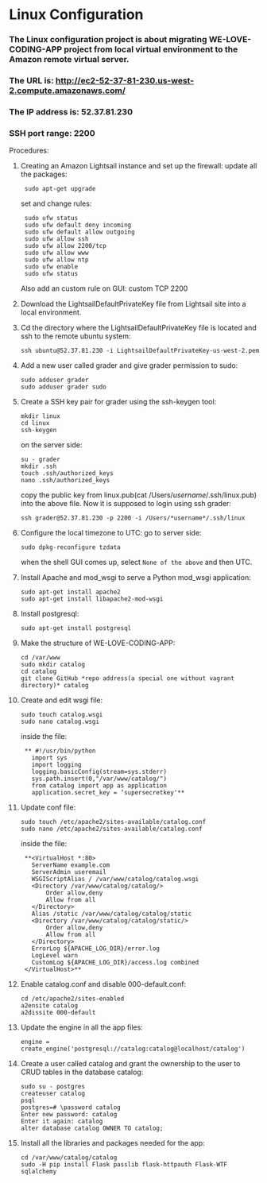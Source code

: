 # Linux Configuration

### The Linux configuration project is about migrating WE-LOVE-CODING-APP project from local virtual environment to the Amazon remote virtual server.

### The URL is: http://ec2-52-37-81-230.us-west-2.compute.amazonaws.com/
### The IP address is: 52.37.81.230
### SSH port range: 2200

Procedures:
1. Creating an Amazon Lightsail instance and set up the firewall:
    update all the packages:
    ```
     sudo apt-get upgrade
    ```
    set and change rules:
    ```
     sudo ufw status
     sudo ufw default deny incoming
     sudo ufw default allow outgoing
     sudo ufw allow ssh
     sudo ufw allow 2200/tcp
     sudo ufw allow www
     sudo ufw allow ntp
     sudo ufw enable
     sudo ufw status
    ```
    Also add an custom rule on GUI: custom TCP 2200

2. Download the LightsailDefaultPrivateKey file from Lightsail site into a local environment.

3. Cd the directory where the LightsailDefaultPrivateKey file is located and ssh to the remote ubuntu system:
    ```
    ssh ubuntu@52.37.81.230 -i LightsailDefaultPrivateKey-us-west-2.pem
    ```

4. Add a new user called grader and give grader permission to sudo:
    ```
    sudo adduser grader
    sudo adduser grader sudo
    ```

5. Create a SSH key pair for grader using the ssh-keygen tool:
     ```
     mkdir linux
     cd linux
     ssh-keygen
     ```
    on the server side:
     ```
     su - grader
     mkdir .ssh
     touch .ssh/authorized_keys
     nano .ssh/authorized_keys
     ```
    copy the public key from linux.pub(cat  /Users/*username*/.ssh/linux.pub) into the above file.
    Now it is supposed to login using ssh grader:
     ```
     ssh grader@52.37.81.230 -p 2200 -i /Users/*username*/.ssh/linux
     ```

6. Configure the local timezone to UTC:
    go to server side:
     ```
     sudo dpkg-reconfigure tzdata
     ```
    when the shell GUI comes up, select ```None of the above``` and then UTC.

7. Install Apache and mod_wsgi to serve a Python mod_wsgi application:
    ```
    sudo apt-get install apache2
    sudo apt-get install libapache2-mod-wsgi
    ```

8. Install postgresql:
    ```
    sudo apt-get install postgresql
    ```

9. Make the structure of WE-LOVE-CODING-APP:
    ```
    cd /var/www
    sudo mkdir catalog
    cd catalog
    git clone GitHub *repo address(a special one without vagrant directory)* catalog
    ```

10. Create and edit wsgi file:
     ```
     sudo touch catalog.wsgi
     sudo nano catalog.wsgi
     ```
     inside the file:
     ```
      ** #!/usr/bin/python
        import sys
        import logging
        logging.basicConfig(stream=sys.stderr)
        sys.path.insert(0,"/var/www/catalog/")
        from catalog import app as application
        application.secret_key = ‘supersecretkey'**
     ```

11. Update conf file:
     ```
     sudo touch /etc/apache2/sites-available/catalog.conf
     sudo nano /etc/apache2/sites-available/catalog.conf
     ```
     inside the file:
     ```
      **<VirtualHost *:80>
        ServerName example.com
        ServerAdmin useremail
        WSGIScriptAlias / /var/www/catalog/catalog.wsgi
        <Directory /var/www/catalog/catalog/>
            Order allow,deny
            Allow from all
        </Directory>
        Alias /static /var/www/catalog/catalog/static
        <Directory /var/www/catalog/catalog/static/>
            Order allow,deny
            Allow from all
        </Directory>
        ErrorLog ${APACHE_LOG_DIR}/error.log
        LogLevel warn
        CustomLog ${APACHE_LOG_DIR}/access.log combined
      </VirtualHost>**
      ```

12. Enable catalog.conf and disable 000-default.conf:
     ```
     cd /etc/apache2/sites-enabled
     a2ensite catalog
     a2dissite 000-default
     ```

13. Update the engine in all the app files:
     ```
     engine = create_engine('postgresql://catalog:catalog@localhost/catalog')
     ```

14. Create a user called catalog and grant the ownership to the user to CRUD tables in the database catalog:
     ```
     sudo su - postgres
     createuser catalog
     psql
     postgres=# \password catalog
     Enter new password: catalog
     Enter it again: catalog
     alter database catalog OWNER TO catalog;
     ```

15. Install all the libraries and packages needed for the app:
     ```
     cd /var/www/catalog/catalog
     sudo -H pip install Flask passlib flask-httpauth Flask-WTF sqlalchemy
     ```
